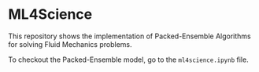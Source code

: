 # ML4Science

This repository shows the implementation of Packed-Ensemble Algorithms for solving Fluid Mechanics problems.

To checkout the Packed-Ensemble model, go to the `ml4science.ipynb` file.
